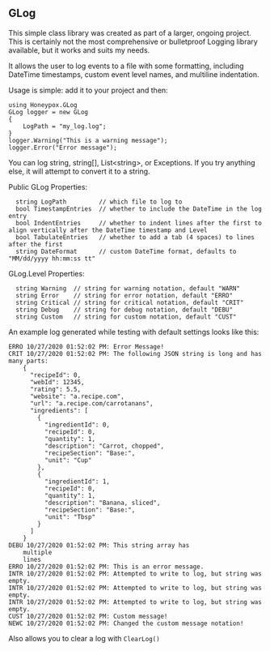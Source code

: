 ## GLog

This simple class library was created as part of a larger, ongoing project.  This is certainly not the most comprehensive or bulletproof Logging library available, but it works and suits my needs.

It allows the user to log events to a file with some formatting, including DateTime timestamps, custom event level names, and multiline indentation.

Usage is simple: add it to your project and then:
```
using Honeypox.GLog
GLog logger = new GLog
{
    LogPath = "my_log.log";
}
logger.Warning("This is a warning message");
logger.Error("Error message");
```

You can log string, string[], List\<string\>, or Exceptions.  If you try anything else, it will attempt to convert it to a string.

Public GLog Properties:
```
  string LogPath         // which file to log to
  bool TimestampEntries  // whether to include the DateTime in the log entry
  bool IndentEntries     // whether to indent lines after the first to align vertically after the DateTime timestamp and Level
  bool TabulateEntries   // whether to add a tab (4 spaces) to lines after the first
  string DateFormat      // custom DateTime format, defaults to "MM/dd/yyyy hh:mm:ss tt"
```

GLog.Level Properties:
```
  string Warning  // string for warning notation, default "WARN"
  string Error    // string for error notation, default "ERRO"
  string Critical // string for critical notation, default "CRIT"
  string Debug    // string for debug notation, default "DEBU"
  string Custom   // string for custom notation, default "CUST"
```

An example log generated while testing with default settings looks like this:
```
ERRO 10/27/2020 01:52:02 PM: Error Message!
CRIT 10/27/2020 01:52:02 PM: The following JSON string is long and has many parts:
    {
      "recipeId": 0,
      "webId": 12345,
      "rating": 5.5,
      "website": "a.recipe.com",
      "url": "a.recipe.com/carrotanans",
      "ingredients": [
        {
          "ingredientId": 0,
          "recipeId": 0,
          "quantity": 1,
          "description": "Carrot, chopped",
          "recipeSection": "Base:",
          "unit": "Cup"
        },
        {
          "ingredientId": 1,
          "recipeId": 0,
          "quantity": 1,
          "description": "Banana, sliced",
          "recipeSection": "Base:",
          "unit": "Tbsp"
        }
      ]
    }
DEBU 10/27/2020 01:52:02 PM: This string array has
    multiple
    lines
ERRO 10/27/2020 01:52:02 PM: This is an error message.
INTR 10/27/2020 01:52:02 PM: Attempted to write to log, but string was empty.
INTR 10/27/2020 01:52:02 PM: Attempted to write to log, but string was empty.
INTR 10/27/2020 01:52:02 PM: Attempted to write to log, but string was empty.
CUST 10/27/2020 01:52:02 PM: Custom message!
NEWC 10/27/2020 01:52:02 PM: Changed the custom message notation!
```

Also allows you to clear a log with `ClearLog()`
